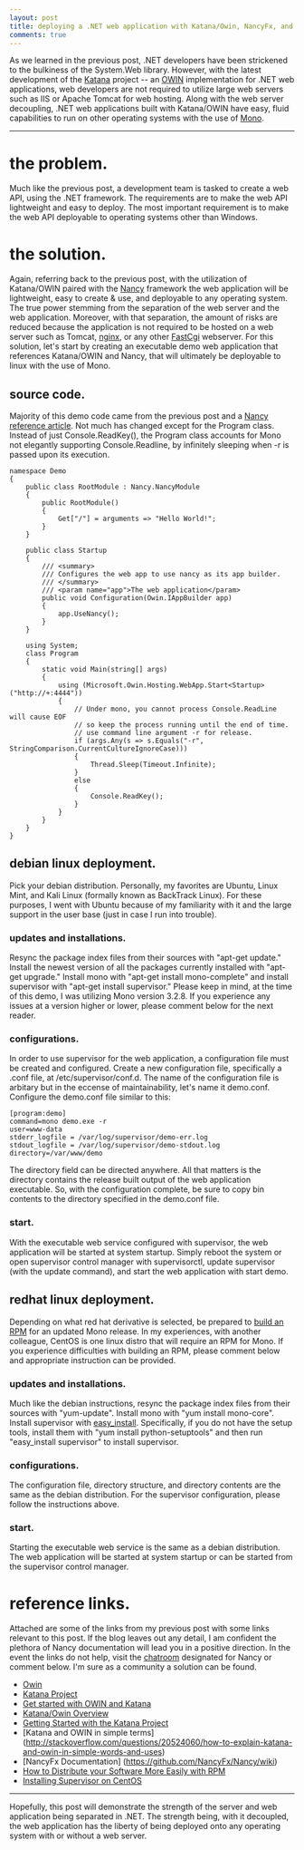 ```yaml
---
layout: post
title: deploying a .NET web application with Katana/Owin, NancyFx, and Mono for linux distributions.
comments: true
---
```


As we learned in the previous post, .NET developers have been strickened to the bulkiness of the System.Web library.
However, with the latest development of the [Katana](http://katanaproject.codeplex.com/) project -- an [OWIN](http://owin.org) implementation for .NET web applications, web developers are not required to utilize large web servers such as IIS or Apache Tomcat for web hosting.
Along with the web server decoupling, .NET web applications built with Katana/OWIN have easy, fluid capabilities to run on other operating systems with the use of [Mono](http://en.wikipedia.org/wiki/Mono_(software)).

-----

# the problem.
Much like the previous post, a development team is tasked to create a web API, using the .NET framework.
The requirements are to make the web API lightweight and easy to deploy.
The most important requirement is to make the web API deployable to operating systems other than Windows.

# the solution.
Again, referring back to the previous post, with the utilization of Katana/OWIN paired with the [Nancy](http://nancyfx.org/) framework the web application will be lightweight, easy to create & use, and deployable to any operating system.
The true power stemming from the separation of the web server and the web application.
Moreover, with that separation, the amount of risks are reduced because the application is not required to be hosted on a web server such as Tomcat, [nginx](https://github.com/NancyFx/Nancy/wiki/Hosting-Nancy-with-Nginx-on-Ubuntu), or any other [FastCgi](https://github.com/NancyFx/Nancy/wiki/Hosting-Nancy-with-FastCgi) webserver.
For this solution, let's start by creating an executable demo web application that references Katana/OWIN and Nancy, that will ultimately be deployable to linux with the use of Mono.

## source code.
Majority of this demo code came from the previous post and a [Nancy reference article](https://github.com/NancyFx/Nancy/wiki/Hosting-Nancy-with-Nginx-on-Ubuntu).
Not much has changed except for the Program class.
Instead of just Console.ReadKey(), the Program class accounts for Mono not elegantly supporting Console.Readline, by infinitely sleeping when -r is passed upon its execution.

	namespace Demo
	{
		public class RootModule : Nancy.NancyModule
		{
			public RootModule()
			{
				Get["/"] = arguments => "Hello World!";
			}
		}
		
		public class Startup
		{
			/// <summary>
			/// Configures the web app to use nancy as its app builder.
			/// </summary>
			/// <param name="app">The web application</param>
			public void Configuration(Owin.IAppBuilder app)
			{
				app.UseNancy();
			}
		}
		
		using System;	
		class Program
		{
			static void Main(string[] args)
			{
				using (Microsoft.Owin.Hosting.WebApp.Start<Startup>("http://+:4444"))
				{
					// Under mono, you cannot process Console.ReadLine will cause EOF
					// so keep the process running until the end of time.
					// use command line argument -r for release.
					if (args.Any(s => s.Equals("-r", StringComparison.CurrentCultureIgnoreCase)))
					{
						Thread.Sleep(Timeout.Infinite);
					}
					else 
					{
						Console.ReadKey();
					}                
				}
			}
		}
	}
	
## debian linux deployment.
Pick your debian distribution.
Personally, my favorites are Ubuntu, Linux Mint, and Kali Linux (formally known as BackTrack Linux).
For these purposes, I went with Ubuntu because of my familiarity with it and the large support in the user base (just in case I run into trouble).

### updates and installations.
Resync the package index files from their sources with "apt-get update."
Install the newest version of all the packages currently installed with "apt-get upgrade."
Install mono with "apt-get install mono-complete" and install supervisor with "apt-get install supervisor."
Please keep in mind, at the time of this demo, I was utilizing Mono version 3.2.8.
If you experience any issues at a version higher or lower, please comment below for the next reader.

### configurations.
In order to use supervisor for the web application, a configuration file must be created and configured.
Create a new configuration file, specifically a .conf file, at /etc/supervisor/conf.d.
The name of the configuration file is arbitary but in the eccense of maintainability, let's name it demo.conf.
Configure the demo.conf file similar to this:
	
	[program:demo]
	command=mono demo.exe -r
	user=www-data
	stderr_logfile = /var/log/supervisor/demo-err.log
	stdout_logfile = /var/log/supervisor/demo-stdout.log
	directory=/var/www/demo

The directory field can be directed anywhere.
All that matters is the directory contains the release built output of the web application executable.
So, with the configuration complete, be sure to copy bin contents to the directory specified in the demo.conf file.

### start.
With the executable web service configured with supervisor, the web application will be started at system startup.
Simply reboot the system or open supervisor control manager with supervisorctl, update supervisor (with the update command), and start the web application with start demo.

## redhat linux deployment.
Depending on what red hat derivative is selected, be prepared to [build an RPM](http://www.rpm.org/max-rpm/ch-rpm-build.html) for an updated Mono release.
In my experiences, with another colleague, CentOS is one linux distro that will require an RPM for Mono.
If you experience difficulties with building an RPM, please comment below and appropriate instruction can be provided.

### updates and installations.
Much like the debian instructions, resync the package index files from their sources with "yum-update".
Install mono with "yum install mono-core".
Install supervisor with [easy_install](http://supervisord.org/installing.html#installing-to-a-system-with-internet-access).
Specifically, if you do not have the setup tools, install them with "yum install python-setuptools" and then run "easy_install supervisor" to install supervisor.

### configurations.
The configuration file, directory structure, and directory contents are the same as the debian distribution.
For the supervisor configuration, please follow the instructions above.

### start.
Starting the executable web service is the same as a debian distribution.
The web application will be started at system startup or can be started from the supervisor control manager.

# reference links.
Attached are some of the links from my previous post with some links relevant to this post.
If the blog leaves out any detail, I am confident the plethora of Nancy documentation will lead you in a positive direction.
In the event the links do not help, visit the [chatroom](http://jabbr.net) designated for Nancy or comment below.
I'm sure as a community a solution can be found.

* [Owin](http://owin.org/)
* [Katana Project](http://katanaproject.codeplex.com/)
* [Get started with OWIN and Katana](http://www.asp.net/aspnet/overview/owin-and-katana/getting-started-with-owin-and-katana)
* [Katana/Owin Overview](http://www.asp.net/aspnet/overview/owin-and-katana)
* [Getting Started with the Katana Project](http://msdn.microsoft.com/en-us/magazine/dn451439.aspx)
* [Katana and OWIN in simple terms] (http://stackoverflow.com/questions/20524060/how-to-explain-katana-and-owin-in-simple-words-and-uses)
* [NancyFx Documentation] (https://github.com/NancyFx/Nancy/wiki)
* [How to Distribute your Software More Easily with RPM](http://www.rpm.org/max-rpm/p5208.html)
* [Installing Supervisor on CentOS](http://www.alphadevx.com/a/455-Installing-Supervisor-and-Superlance-on-CentOS)

-----

Hopefully, this post will demonstrate the strength of the server and web application being separated in .NET.
The strength being, with it decoupled, the web application has the liberty of being deployed onto any operating system with or without a web server.